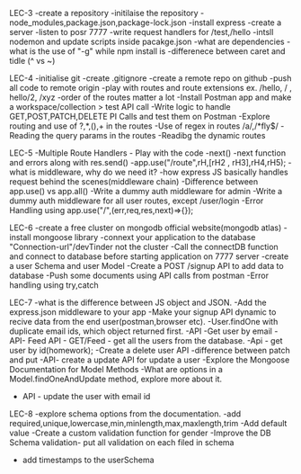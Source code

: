 LEC-3
-create a repository
-initilaise the repository
-node_modules,package.json,package-lock.json
-install express
-create a server
-listen to posr 7777
-write request handlers for /test,/hello
-intsll nodemon and update scripts inside     pacakge.json
-what are dependencies
-what is the use of "-g" while npm install is
-differenece between caret and tidle (^ vs ~)

LEC-4
-initialise git
-create .gitignore
-create a remote repo on github
-push all code to remote origin
-play with routes and route extensions ex. /hello, / , hello/2, /xyz
-order of the routes matter a lot
-Install Postman app and make a workspace/collection > test API call
-Write logic to handle GET,POST,PATCH,DELETE PI Calls and test them on Postman
-Explore routing and use of ?,*,(),+ in the routes
-Use of regex in routes /a/,/*fly$/
-Reading the query params in the routes
-Readibg the dynamic routes

LEC-5
-Multiple Route Handlers - Play with the code
-next()
-next function and errors along with res.send()
-app.use("/route",rH,[rH2 , rH3],rH4,rH5);
-what is middleware, why do we need it?
-how express JS basically handles request behind the scenes(middleware chain)
-Difference between app.use() vs app.all()
-Write a dummy auth middleware for admin
-Write a dummy auth middleware for all user routes, except /user/login
-Error Handling using  app.use("/",(err,req,res,next)=>{});

LEC-6
-create a free cluster on mongodb official website(mongodb atlas)
-install mongoose library
-connext your application to the database "Connection-url"/devTinder not the cluster
-Call the connectDB function and connect to database before starting application on 7777 server
-create a user Schema and user Model
-Create a POST /signup API to add data to database
-Push some documents using API calls from postman
-Error handling using try,catch

LEC-7
-what is the difference between JS object and JSON.
-Add the express.json middleware to your app
-Make your signup API dynamic to recive data from  the end user(postman,browser etc).
-User.findOne with duplicate email ids, which object returned first.
-API -Get user by email
-API- Feed API - GET/Feed - get all the users from the database.
-Api - get user by id(homework);
-Create a delete user API
-difference between patch and put
-API- create a update API for update a user
-Explore the Mongoose Documentation for Model Methods
-What are options in a Model.findOneAndUpdate method, explore more about  it.
- API - update the user with email id

LEC-8
-explore schema options from the documentation.
-add required,unique,lowercase,min,minlength,max,maxlength,trim
-Add default value
-Create a custom validation function for gender
-Improve the DB Schema validation- put all validation on each filed in schema
- add timestamps to the userSchema